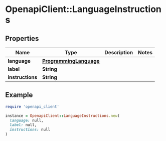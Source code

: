 # OpenapiClient::LanguageInstructions

## Properties

| Name | Type | Description | Notes |
| ---- | ---- | ----------- | ----- |
| **language** | [**ProgrammingLanguage**](ProgrammingLanguage.md) |  |  |
| **label** | **String** |  |  |
| **instructions** | **String** |  |  |

## Example

```ruby
require 'openapi_client'

instance = OpenapiClient::LanguageInstructions.new(
  language: null,
  label: null,
  instructions: null
)
```

